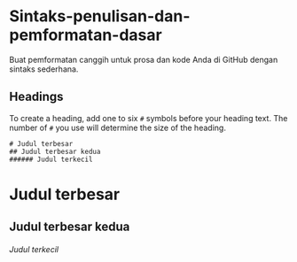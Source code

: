 # Sintaks-penulisan-dan-pemformatan-dasar
Buat pemformatan canggih untuk prosa dan kode Anda di GitHub dengan sintaks sederhana.

## Headings
To create a heading, add one to six `#` symbols before your heading text. The number of `#` you use will determine the size of the heading.

```
# Judul terbesar
## Judul terbesar kedua
###### Judul terkecil
```
# Judul terbesar
## Judul terbesar kedua
###### Judul terkecil
